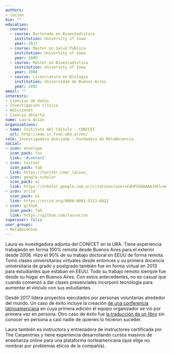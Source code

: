 ```yaml
---
authors:
- lacion
bio: ""
education:
  courses:
  - course: Doctorado en Bioestadística
    institution: University of Iowa
    year: 2012
  - course: Master en Salud Pública
    institution: University of Iowa
    year: 2009
  - course: Master en Bioestadística
    institution: University of Iowa
    year: 2004
  - course: Licenciatura en Biología
    institution: Universidad de Buenos Aires
    year: 2002
email: ""
interests:
- Ciencias de datos
- Investigación clínica
- Adicciones
- Ciencia abierta
name: Laura Acion
organizations:
- name: Instituto del Cálculo - CONICET
  url: http://www.ic.fcen.uba.ar/en/
role: Investigadora Asociada - Fundadora de MetaDocencia
social:
- icon: envelope
  icon_pack: fas
  link: '#contact'
- icon: twitter
  icon_pack: fab
  link: https://twitter.com/_lacion_
- icon: google-scholar
  icon_pack: ai
  link: https://scholar.google.com.ar/citations?user=FdUPIdkAAAAJ&hl=en
- icon: orcid
  icon_pack: ai
  link: https://orcid.org/0000-0001-5213-6012
- icon: github
  icon_pack: fab
  link: https://github.com/lauracion
superuser: false
user_groups:
- MetaDocentes
---
```


Laura es investigadora adjunta del CONICET en la UBA. Tiene experiencia trabajando en forma 100% remota desde Buenos Aires para el exterior desde 2006. Hizo el 90% de su trabajo doctoral en EEUU de forma remota. Tomó clases universitarias virtuales desde entonces y su primera docencia universitaria de grado y postgrado también fue en forma virtual en 2013 para estudiantes que estaban en EEUU. Todo su trabajo remoto siempre fue desde su hogar en Buenos Aires. Con estos antecedentes, no es casual que cuando comenzó a dar clases presenciales incorporó tecnología para aumentar el vínculo con sus estudiantes. 

Desde 2017 lidera proyectos ejecutados por personas voluntarias alrededor del mundo. Un caso de éxito incluye la creación [de una conferencia latinoamericana](https://latin-r.com) en cuya primera edición el equipo organizador se vió por primera vez en persona. Otro caso de éxito fue [la traducción de un libro](https://es.r4ds.hadley.nz) sin conocer en persona a casi nadie de quienes lo hicieron suceder.

Laura también es instructora y entrenadora de instructores certificada por The Carpentries y tiene experiencia desarrollando cursos masivos de enseñanza online para una plataforma norteamericana (que elige no nombrar por problemas éticos de la compañía).

